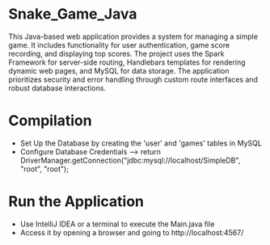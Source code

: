 # Snake_Game_Java

This Java-based web application provides a system for managing a simple game. 
It includes functionality for user authentication, game score recording, and displaying top scores. 
The project uses the Spark Framework for server-side routing, Handlebars templates for rendering dynamic web pages, and MySQL for data storage. The application prioritizes security and error handling through custom route interfaces and robust database interactions.

# Compilation

  - Set Up the Database by creating the 'user' and 'games' tables in MySQL
  - Configure Database Credentials --> return DriverManager.getConnection("jdbc:mysql://localhost/SimpleDB", "root", "root");

# Run the Application
  - Use IntelliJ IDEA or a terminal to execute the Main.java file 
  - Access it by opening a browser and going to http://localhost:4567/
